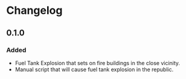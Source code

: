 # Changelog

## 0.1.0

### Added
* Fuel Tank Explosion that sets on fire buildings in the close vicinity.
* Manual script that will cause fuel tank explosion in the republic.

